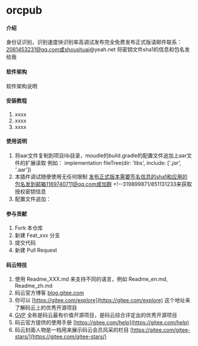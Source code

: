 # orcpub

#### 介绍
身份证识别，识别速度快识别率高调试发布完全免费发布正式版请邮件联系：2081453231@qq.com或shoushuai@yeah.net 将密钥文件sha1的信息和包名发给我

#### 软件架构
软件架构说明


#### 安装教程

1.  xxxx
2.  xxxx
3.  xxxx

#### 使用说明

1. 将aar文件复制到项目lib目录，moudle的build.gradle的配置文件追加上aar文件的扩展读取 例如： implementation fileTree(dir: 'libs', include: ['*.jar', '*.aar'])
2.  本插件调试随便使用无任何限制 发布正式版本需要签名信息的sha1和应用的包名发到邮箱1169740711@qq.com或加群  <!--319899871/851131233来获取授权密钥信息
3.  配置文件追加：
   <meta-data
            android:name="ocr_card"
            android:value="插件授权密钥获取方式加群319899871/851131233" />

#### 参与贡献

1.  Fork 本仓库
2.  新建 Feat_xxx 分支
3.  提交代码
4.  新建 Pull Request


#### 码云特技

1.  使用 Readme\_XXX.md 来支持不同的语言，例如 Readme\_en.md, Readme\_zh.md
2.  码云官方博客 [blog.gitee.com](https://blog.gitee.com)
3.  你可以 [https://gitee.com/explore](https://gitee.com/explore) 这个地址来了解码云上的优秀开源项目
4.  [GVP](https://gitee.com/gvp) 全称是码云最有价值开源项目，是码云综合评定出的优秀开源项目
5.  码云官方提供的使用手册 [https://gitee.com/help](https://gitee.com/help)
6.  码云封面人物是一档用来展示码云会员风采的栏目 [https://gitee.com/gitee-stars/](https://gitee.com/gitee-stars/)
